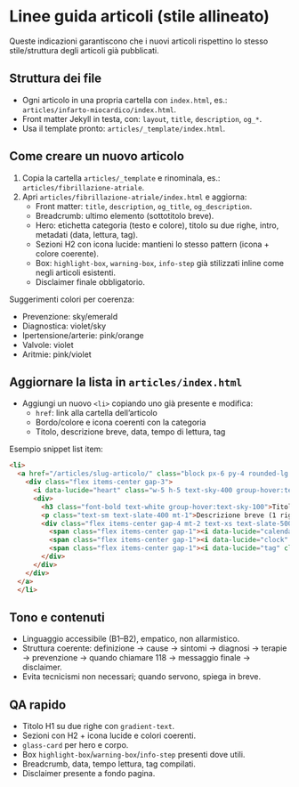 # Linee guida articoli (stile allineato)

Queste indicazioni garantiscono che i nuovi articoli rispettino lo stesso stile/struttura degli articoli già pubblicati.

## Struttura dei file
- Ogni articolo in una propria cartella con `index.html`, es.: `articles/infarto-miocardico/index.html`.
- Front matter Jekyll in testa, con: `layout`, `title`, `description`, `og_*`.
- Usa il template pronto: `articles/_template/index.html`.

## Come creare un nuovo articolo
1) Copia la cartella `articles/_template` e rinominala, es.: `articles/fibrillazione-atriale`.
2) Apri `articles/fibrillazione-atriale/index.html` e aggiorna:
   - Front matter: `title`, `description`, `og_title`, `og_description`.
   - Breadcrumb: ultimo elemento (sottotitolo breve).
   - Hero: etichetta categoria (testo e colore), titolo su due righe, intro, metadati (data, lettura, tag).
   - Sezioni H2 con icona lucide: mantieni lo stesso pattern (icona + colore coerente).
   - Box: `highlight-box`, `warning-box`, `info-step` già stilizzati inline come negli articoli esistenti.
   - Disclaimer finale obbligatorio.

Suggerimenti colori per coerenza:
- Prevenzione: sky/emerald
- Diagnostica: violet/sky
- Ipertensione/arterie: pink/orange
- Valvole: violet
- Aritmie: pink/violet

## Aggiornare la lista in `articles/index.html`
- Aggiungi un nuovo `<li>` copiando uno già presente e modifica:
  - `href`: link alla cartella dell’articolo
  - Bordo/colore e icona coerenti con la categoria
  - Titolo, descrizione breve, data, tempo di lettura, tag

Esempio snippet list item:

```html
<li>
  <a href="/articles/slug-articolo/" class="block px-6 py-4 rounded-lg glass-card border-l-4 border-sky-400 hover:border-sky-300 hover:bg-slate-800/50 transition group">
    <div class="flex items-center gap-3">
      <i data-lucide="heart" class="w-5 h-5 text-sky-400 group-hover:text-sky-300"></i>
      <div>
        <h3 class="font-bold text-white group-hover:text-sky-100">Titolo Articolo</h3>
        <p class="text-sm text-slate-400 mt-1">Descrizione breve (1 riga)</p>
        <div class="flex items-center gap-4 mt-2 text-xs text-slate-500">
          <span class="flex items-center gap-1"><i data-lucide="calendar" class="w-3 h-3"></i> 20 ottobre 2025</span>
          <span class="flex items-center gap-1"><i data-lucide="clock" class="w-3 h-3"></i> 9 min lettura</span>
          <span class="flex items-center gap-1"><i data-lucide="tag" class="w-3 h-3"></i> Tag1, Tag2</span>
        </div>
      </div>
    </div>
  </a>
  </li>
```

## Tono e contenuti
- Linguaggio accessibile (B1–B2), empatico, non allarmistico.
- Struttura coerente: definizione → cause → sintomi → diagnosi → terapie → prevenzione → quando chiamare 118 → messaggio finale → disclaimer.
- Evita tecnicismi non necessari; quando servono, spiega in breve.

## QA rapido
- Titolo H1 su due righe con `gradient-text`.
- Sezioni con H2 + icona lucide e colori coerenti.
- `glass-card` per hero e corpo.
- Box `highlight-box`/`warning-box`/`info-step` presenti dove utili.
- Breadcrumb, data, tempo lettura, tag compilati.
- Disclaimer presente a fondo pagina.
